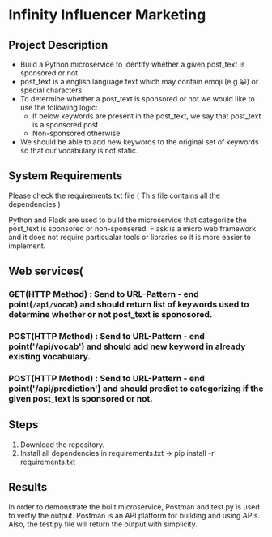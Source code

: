 # Infinity Influencer Marketing

## Project Description


* Build a Python microservice to identify whether a given post_text is sponsored or not.
* post_text is a english language text which may contain emoji (e.g 😀) or special
  characters
* To determine whether a post_text is sponsored or not we would like to use the following
  logic:
  * If below keywords are present in the post_text, we say that post_text is a
    sponsored post
  * Non-sponsored otherwise
* We should be able to add new keywords to the original set of keywords so that our vocabulary is not static.

## System Requirements

Please check the requirements.txt file ( This file contains all the dependencies )

Python and Flask are used to build the microservice that categorize the post_text is sponsored or non-sponsered. Flask is a micro web framework and it does not require particualar tools or libraries so it is more easier to implement. 

## Web services(

### GET(HTTP Method) : Send to URL-Pattern - end point(`/api/vocab`) and should return list of keywords used to determine whether or not post_text is sponosored.
### POST(HTTP Method) : Send to URL-Pattern - end point('/api/vocab') and should add new keyword in already existing vocabulary.
### POST(HTTP Method) : Send to URL-Pattern - end point('/api/prediction') and should predict to categorizing if the given post_text is sponsored or not.

## Steps

1. Download the repository.
2. Install all dependencies in requirements.txt ->  pip install -r requirements.txt


## Results

In order to demonstrate the built microservice, Postman and test.py is used to verfiy the output. Postman is an API platform for building and using APIs.
Also, the test.py file will return the output with simplicity.

